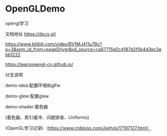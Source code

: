 # OpenGLDemo
opengl学习

文档地址 https://docs.gl/


https://www.bilibili.com/video/BV1MJ411u7Bc?p=3&spm_id_from=pageDriver&vd_source=ca67715d2c4187d2f5b4d3ec3ebb1222

https://learnopengl-cn.github.io/


分支说明

demo-idea:配置环境和glfw

demo-glew:配置glew

demo-shader:着色器

  (着色器、索引缓冲、问题排查、Uniforms)


{OpenGL学习记录}（https://www.cnblogs.com/Jieth/p/17197127.html）
